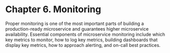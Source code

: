 # Chapter 6. Monitoring

Proper monitoring is one of the most important parts of building a production-ready microservice and guarantees higher microservice availability. Essential components of microservice
monitoring include which key metrics to monitor, how to log key metrics, building dashboards that display key metrics, how to approach alerting, and on-call best practices.
